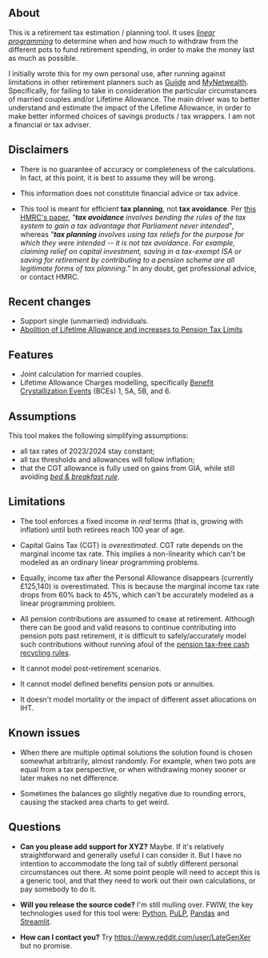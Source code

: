 ## About

This is a retirement tax estimation / planning tool.
It uses _[linear
programming](https://en.wikipedia.org/wiki/Linear_programming)_ to determine
when and how much to withdraw from the different pots to fund retirement
spending, in order to make the money last as much as possible.

I initially wrote this for my own personal use, after running against limitations in other retirement planners such as [Guiide](https://guiide.co.uk/) and [MyNetwealth](https://my.netwealth.com/).  Specifically, for failing to take in consideration the particular circumstances of married couples and/or Lifetime Allowance.
The main driver was to better understand and estimate the impact of the Lifetime Allowance, in order to make better informed choices of savings products / tax wrappers.
I am not a financial or tax adviser.

## Disclaimers

* There is no guarantee of accuracy or completeness of the calculations.
  In fact, at this point, it is best to assume they will be wrong.

* This information does not constitute financial advice or tax advice.

* This tool is meant for efficient **tax planning**, not **tax avoidance**.
  Per [this HMRC's paper](https://www.gov.uk/government/publications/tackling-tax-avoidance-evasion-and-other-forms-of-non-compliance),
  _"**tax avoidance** involves bending the rules of the tax system to gain a tax
  advantage that Parliament never intended_",
  whereas
  _"**tax planning** involves using tax reliefs for the purpose for which they were
  intended -- it is not tax avoidance. For example, claiming relief on capital
  investment, saving in a tax-exempt ISA or saving for retirement by
  contributing to a pension scheme are all legitimate forms of tax planning."_
  In any doubt, get professional advice, or contact HMRC.

## Recent changes

* Support single (unmarried) individuals.
* [Abolition of Lifetime Allowance and increases to Pension Tax Limits](https://www.gov.uk/government/publications/abolition-of-lifetime-allowance-and-increases-to-pension-tax-limits/pension-tax-limits)

## Features

* Joint calculation for married couples.
* Lifetime Allowance Charges modelling, specifically [Benefit Crystallization Events](https://www.gov.uk/hmrc-internal-manuals/pensions-tax-manual/ptm088600) (BCEs) 1, 5A, 5B, and 6.

## Assumptions

This tool makes the following simplifying assumptions:
* all tax rates of 2023/2024 stay constant;
* all tax thresholds and allowances will follow inflation;
* that the CGT allowance is fully used on gains from GIA, while still avoiding [_bed & breakfast rule_](https://www.gov.uk/hmrc-internal-manuals/capital-gains-manual/cg13350).

## Limitations

* The tool enforces a fixed income in _real_ terms (that is, growing with inflation) until both retirees reach 100 year of age.

* Capital Gains Tax (CGT) is _overestimated_.  CGT rate depends on the marginal income tax rate.  This implies a non-linearity which can't be modeled as an ordinary linear programming problems.

* Equally, income tax after the Personal Allowance disappears (currently £125,140) is overestimated.  This is because the marginal income tax rate drops from 60% back to 45%, which can't be accurately modeled as a linear programming problem.

* All pension contributions are assumed to cease at retirement.  Although there can be good and valid reasons to continue contributing into pension pots past retirement, it is difficult to safely/accurately model such contributions without running afoul of the [pension tax-free cash recycling rules](https://www.gov.uk/hmrc-internal-manuals/pensions-tax-manual/ptm133800).

* It cannot model post-retirement scenarios.

* It cannot model defined benefits pension pots or annuities.

* It doesn't model mortality or the impact of different asset allocations on
  IHT.

## Known issues

* When there are multiple optimal solutions the solution found is chosen
  somewhat arbitrarily, almost randomly.  For example, when two pots are equal
  from a tax perspective, or when withdrawing money sooner or later makes no
  net difference.

* Sometimes the balances go slightly negative due to rounding errors, causing the stacked area charts to get weird.

## Questions

* **Can you please add support for XYZ?**  Maybe.  If it's relatively straightforward and generally useful I can consider it.  But I have no intention to accommodate the long tail of subtly different personal circumstances out there.  At some point people will need to accept this is a generic tool, and that they need to work out their own calculations, or pay somebody to do it.

* **Will you release the source code?**  I'm still mulling over.  FWIW, the key technologies used for this tool were: [Python](https://www.python.org/), [PuLP](https://coin-or.github.io/pulp/), [Pandas](https://pandas.pydata.org/) and [Streamlit](https://streamlit.io/).

* **How can I contact you?**  Try https://www.reddit.com/user/LateGenXer but no promise.
